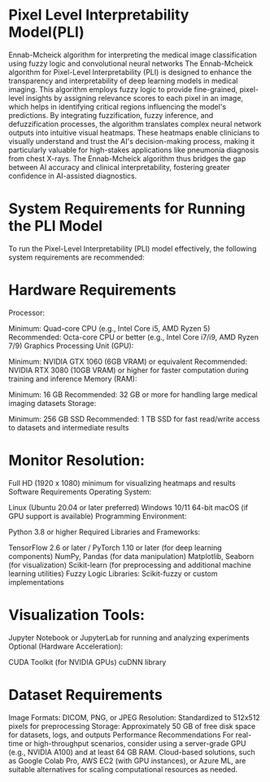 # Pixel Level Interpretability Model(PLI)
Ennab-Mcheick algorithm for interpreting the medical image classification using fuzzy logic and convolutional neural networks
The Ennab-Mcheick algorithm for Pixel-Level Interpretability (PLI) is designed to enhance the transparency and interpretability of deep learning models in medical imaging. This algorithm employs fuzzy logic to provide fine-grained, pixel-level insights by assigning relevance scores to each pixel in an image, which helps in identifying critical regions influencing the model's predictions. By integrating fuzzification, fuzzy inference, and defuzzification processes, the algorithm translates complex neural network outputs into intuitive visual heatmaps. These heatmaps enable clinicians to visually understand and trust the AI's decision-making process, making it particularly valuable for high-stakes applications like pneumonia diagnosis from chest X-rays. The Ennab-Mcheick algorithm thus bridges the gap between AI accuracy and clinical interpretability, fostering greater confidence in AI-assisted diagnostics.

# System Requirements for Running the PLI Model
To run the Pixel-Level Interpretability (PLI) model effectively, the following system requirements are recommended:

# Hardware Requirements
Processor:

Minimum: Quad-core CPU (e.g., Intel Core i5, AMD Ryzen 5)
Recommended: Octa-core CPU or better (e.g., Intel Core i7/i9, AMD Ryzen 7/9)
Graphics Processing Unit (GPU):

Minimum: NVIDIA GTX 1060 (6GB VRAM) or equivalent
Recommended: NVIDIA RTX 3080 (10GB VRAM) or higher for faster computation during training and inference
Memory (RAM):

Minimum: 16 GB
Recommended: 32 GB or more for handling large medical imaging datasets
Storage:

Minimum: 256 GB SSD
Recommended: 1 TB SSD for fast read/write access to datasets and intermediate results
# Monitor Resolution:

Full HD (1920 x 1080) minimum for visualizing heatmaps and results
Software Requirements
Operating System:

Linux (Ubuntu 20.04 or later preferred)
Windows 10/11 64-bit
macOS (if GPU support is available)
Programming Environment:

Python 3.8 or higher
Required Libraries and Frameworks:

TensorFlow 2.6 or later / PyTorch 1.10 or later (for deep learning components)
NumPy, Pandas (for data manipulation)
Matplotlib, Seaborn (for visualization)
Scikit-learn (for preprocessing and additional machine learning utilities)
Fuzzy Logic Libraries: Scikit-fuzzy or custom implementations
# Visualization Tools:

Jupyter Notebook or JupyterLab for running and analyzing experiments
Optional (Hardware Acceleration):

CUDA Toolkit (for NVIDIA GPUs)
cuDNN library
# Dataset Requirements
Image Formats: DICOM, PNG, or JPEG
Resolution: Standardized to 512x512 pixels for preprocessing
Storage: Approximately 50 GB of free disk space for datasets, logs, and outputs
Performance Recommendations
For real-time or high-throughput scenarios, consider using a server-grade GPU (e.g., NVIDIA A100) and at least 64 GB RAM.
Cloud-based solutions, such as Google Colab Pro, AWS EC2 (with GPU instances), or Azure ML, are suitable alternatives for scaling computational resources as needed.

